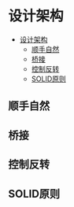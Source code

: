 # 设计架构

<!--ts-->
* [设计架构](#设计架构)
   * [顺手自然](#顺手自然)
   * [桥接](#桥接)
   * [控制反转](#控制反转)
   * [SOLID原则](#solid原则)

<!-- Created by https://github.com/ekalinin/github-markdown-toc -->
<!-- Added by: runner, at: Sun Oct 16 16:20:30 UTC 2022 -->

<!--te-->

## 顺手自然

## 桥接

## 控制反转

## SOLID原则

